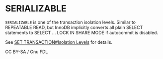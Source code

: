 
# SERIALIZABLE

`SERIALIZABLE` is one of the transaction isolation levels. Similar to REPEATABLE READ, but InnoDB implicitly converts all plain SELECT statements to SELECT ... LOCK IN SHARE MODE if autocommit is disabled.


See [SET TRANSACTION#Isolation Levels](set-transaction.md#isolation-levels) for details.


CC BY-SA / Gnu FDL

